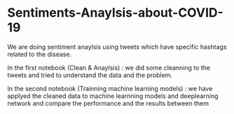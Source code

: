 # Sentiments-Anaylsis-about-COVID-19
We are doing sentiment anaylsis using tweets which have specific hashtags related to the disease.

In the first notebook (Clean & Anaylsis) : we did some cleanning to the tweets and tried to understand the data and the problem.

In the second notebook (Trainning machine learning models) : we have applyed the cleaned data to machine learnning models and deeplearning network and compare the performance and the results between them
